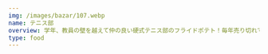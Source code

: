 ```yaml
---
img: /images/bazar/107.webp
name: テニス部
overview: 学年、教員の壁を越えて仲の良い硬式テニス部のフライドポテト！毎年売り切れている大人気バザーです！
type: food
---
```

